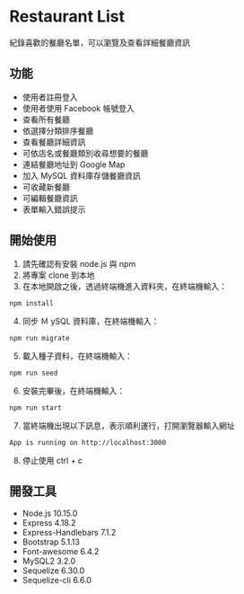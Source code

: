 # Restaurant List

紀錄喜歡的餐廳名單，可以瀏覽及查看詳細餐廳資訊

## 功能

- 使用者註冊登入
- 使用者使用 Facebook 帳號登入
- 查看所有餐廳
- 依選擇分類排序餐廳
- 查看餐廳詳細資訊
- 可依店名或餐廳類別收尋想要的餐廳
- 連結餐廳地址到 Google Map
- 加入 MySQL 資料庫存儲餐廳資訊
- 可收藏新餐廳
- 可編輯餐廳資訊
- 表單輸入錯誤提示

## 開始使用

1. 請先確認有安裝 node.js 與 npm
2. 將專案 clone 到本地
3. 在本地開啟之後，透過終端機進入資料夾，在終端機輸入：

```
npm install
```

4. 同步 Ｍ ySQL 資料庫，在終端機輸入：

```
npm run migrate
```

5. 載入種子資料，在終端機輸入：

```
npm run seed
```

6. 安裝完畢後，在終端機輸入：

```
npm run start
```

7. 當終端機出現以下訊息，表示順利運行，打開瀏覽器輸入網址

```
App is running on http://localhost:3000
```

8. 停止使用 ctrl + c

## 開發工具

- Node.js 10.15.0
- Express 4.18.2
- Express-Handlebars 7.1.2
- Bootstrap 5.1.13
- Font-awesome 6.4.2
- MySQL2 3.2.0
- Sequelize 6.30.0
- Sequelize-cli 6.6.0
